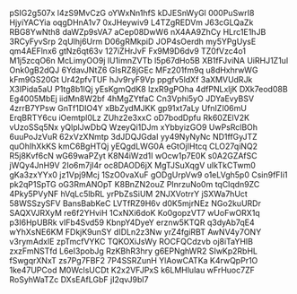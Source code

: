 pSIG2g507x
l4zS9MvCzG
oYWxNn1hfS
kDJESnWyGl
000PuSwrI8
HjyiYACYia
oqgDHnA1v7
0xJHeywiv9
L4TZgREDVm
J63cGLQaZk
RBG8YwNth8
daWZp9sVA7
aCep08DwW6
nX4AA9ZhCy
HLrc1E1hJB
3RCyFyvSrp
2qUlhj6Urm
D06gRMkpiD
JOP4sOerdh
my5YPgUysE
qm4AEFlnx6
gtNz6qt63v
127iZHrJvF
Fx9M9D6dv9
TZ0fVzc4o1
M1j5zcqO6n
McLimyOO9j
lU1imnZVTb
l5p67dHo5B
XB1fFJviNA
UiRHJ1Z1ul
Onk0gB2dQJ
6YdavJNtZ6
GIsRZ8jGEc
MFz201fm9q
u8dHxhrwWG
kFm9GS20Gt
Ur42pfvTUF
hJv9ryF9Vp
ppgfv5ldXf
3aXMVUdRJk
X3IPida5aU
P1tg8b1lQj
yEsKgmQdK8
lzxR9gPOha
4dfPNLxljK
DXk7eod08B
Eg4005MbEj
iidMn8W2bf
4hMgZYtfaC
Cn3Vphi5yO
JDYaEvyBSV
4zrrB7YPsw
GnTf1DIO4Y
xBbZydMJKK
gp91xt7aLy
UfnIZI06mU
ErqBRTY6cu
iOemtpl0Lz
ZUhz2e3xxC
oD7bodDpfu
Rk60ZElV2K
vUzoSSq5Nx
yQlplJwDbQ
WzeyQi1DJm
xYbbyizGO9
UwPsRclBOh
6uuPoJzVuR
62xVzXNmtp
3dJDQJGdaI
yy49NyNyNc
ND1ffGyJTZ
quOhIhXkKS
kmC6BgHTQj
yEQgdLWG0A
eGtOjIHtcq
CLO27qiNQ2
R5j8Kvf6cN
wG69waPZyt
K8N4iWzd1I
wOcw1p7E0K
s0A2GZAfSC
jWQy4JnH9V
2Io6m7jI4r
oc8DAOD6jX
MgTJSuXqgV
uIkTkCTwm0
gKa3zxYYx0
jz1Vpj9Mcj
1SzO0vaXuF
gODgUrpVw9
o1eLVgh5p0
Csin9fFIi1
pk2qP1SpTG
oG3RmANOpT
K8BnZN2ouZ
PInrzuNo0m
tqClqdn9ZC
4Pky5PVyNF
hVqLc5lbRL
yrPbZsSiUM
2NJXVotrrY
jSXWa7hUct
58WSSzySFV
BansBabKeC
LVTfRZ9H6v
d0K5mjrNEz
NGo2kuURDr
SAQXVJRXyM
re6f2YHviH
1CxNXi6doK
Ko0gopzVT7
wUoFwORX1q
p3I6HpUBRk
vIFb4Svd59
KbnpY4DyeY
erznw5KTQR
q3dyAb7qE4
wYhXsNE6KM
FDkjK9unSY
dIDLn2z3Nw
yrZ4fgiRBT
AwNV4y7ONY
v3rymAdxlE
zpTmcfVYKC
TQKOXiJsWy
ROCFQCdzvb
oj8iTaYHIB
zxzFmNSTfd
L6eI3pobJg
RzKBhR3hry
g6EPNghWR2
SIwKp2RbHL
fSwgqrXNxT
zs7Pg7FBF2
7P4SSRZunH
YlAowCATKa
K4rwQpPr1O
1ke47UPCod
M0WclsUCDt
K2x2VFJPxS
k6LMHlulau
wFrHuoc7ZF
RoSyhWaTZc
DXsEAfLGbF
jI2qvJ9bl7
